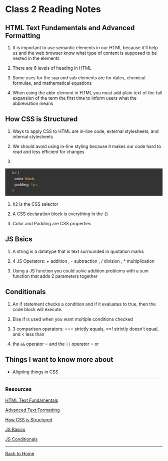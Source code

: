 # Class 2 Reading Notes

## HTML Text Fundamentals and Advanced Formatting

1. It is important to use semantic elements in our HTML because it'll help us and the web browser know what type of content is supposed to be nested in the elements

2. There are 6 levels of heading in HTML

3. Some uses for the sup and sub elements are for dates, chemical formulae, and mathematical equations

4. When using the abbr element in HTML you must add plain text of the full expansion of the term the first time to inform users what the abbreviation means

## How CSS is Structured

1. Ways to apply CSS to HTML are in-line code, external stylesheets, and internal stylesheets

2. We should avoid using in-line styling because it makes our code hard to read and less efficient for changes

3. 
![read 2 question](images/read2q.PNG)

1. h2 is the CSS selector

2. A CSS declaration block is everything in the {}

3. Color and Padding are CSS properties

## JS Bsics

1. A string is a datatype that is text surrounded in quotation marks

2. 4 JS Operators: + addition , - subtraction , / division , * multiplication

3. Using a JS function you could solve addition problems with a sum function that adds 2 parameters together

## Conditionals

1. An if statement checks a condition and if it evaluates to true, then the code block will execute.

2. Else if is used when you want multiple conditions checked

3. 3 comparison operators: === strictly equals, ==! strictly doesn't equal, and < less than

4. the <code>&&</code> operator = and the <code>||</code> operator = or

## Things I want to know more about

- Aligning things in CSS

---

### Resources

[HTML Text Fundamentals](https://developer.mozilla.org/en-US/docs/Learn/HTML/Introduction_to_HTML/HTML_text_fundamentals)

[Advanced Text Formatting](https://developer.mozilla.org/en-US/docs/Learn/HTML/Introduction_to_HTML/Advanced_text_formatting)

[How CSS is Structured](https://developer.mozilla.org/en-US/docs/Learn/CSS/First_steps/How_CSS_is_structured)

[JS Basics](https://developer.mozilla.org/en-US/docs/Learn/Getting_started_with_the_web/JavaScript_basics)

[JS Conditionals](https://developer.mozilla.org/en-US/docs/Learn/JavaScript/Building_blocks/conditionals)

---

[Back to Home](../README.md)
